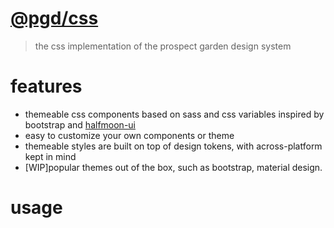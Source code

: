 # [@pgd/css](https://uptonking.github.io/pgd-css-site/)

> the css implementation of the prospect garden design system

# features

- themeable css components based on sass and css variables inspired by bootstrap and [halfmoon-ui](https://github.com/halfmoonui/halfmoon)
- easy to customize your own components or theme
- themeable styles are built on top of design tokens, with across-platform kept in mind
- [WIP]popular themes out of the box, such as bootstrap, material design.

# usage
